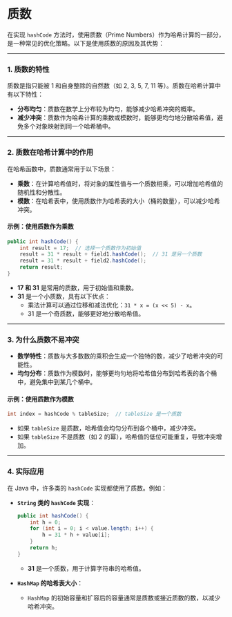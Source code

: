 # 质数
在实现 `hashCode` 方法时，使用质数（Prime Numbers）作为哈希计算的一部分，是一种常见的优化策略。以下是使用质数的原因及其优势：

---

### **1. 质数的特性**
质数是指只能被 1 和自身整除的自然数（如 2, 3, 5, 7, 11 等）。质数在哈希计算中有以下特性：
- **分布均匀**：质数在数学上分布较为均匀，能够减少哈希冲突的概率。
- **减少冲突**：质数作为哈希计算的乘数或模数时，能够更均匀地分散哈希值，避免多个对象映射到同一个哈希桶中。

---

### **2. 质数在哈希计算中的作用**
在哈希函数中，质数通常用于以下场景：
- **乘数**：在计算哈希值时，将对象的属性值与一个质数相乘，可以增加哈希值的随机性和分散性。
- **模数**：在哈希表中，使用质数作为哈希表的大小（桶的数量），可以减少哈希冲突。

#### **示例：使用质数作为乘数**
```java
public int hashCode() {
    int result = 17;  // 选择一个质数作为初始值
    result = 31 * result + field1.hashCode();  // 31 是另一个质数
    result = 31 * result + field2.hashCode();
    return result;
}
```
- **17 和 31** 是常用的质数，用于初始值和乘数。
- **31** 是一个小质数，具有以下优点：
  - 乘法计算可以通过位移和减法优化：`31 * x = (x << 5) - x`。
  - 31 是一个奇质数，能够更好地分散哈希值。

---

### **3. 为什么质数不易冲突**
- **数学特性**：质数与大多数数的乘积会生成一个独特的数，减少了哈希冲突的可能性。
- **均匀分布**：质数作为模数时，能够更均匀地将哈希值分布到哈希表的各个桶中，避免集中到某几个桶中。

#### **示例：使用质数作为模数**
```java
int index = hashCode % tableSize;  // tableSize 是一个质数
```
- 如果 `tableSize` 是质数，哈希值会均匀分布到各个桶中，减少冲突。
- 如果 `tableSize` 不是质数（如 2 的幂），哈希值的低位可能重复，导致冲突增加。

---

### **4. 实际应用**
在 Java 中，许多类的 `hashCode` 实现都使用了质数。例如：
- **`String` 类的 `hashCode` 实现**：
  ```java
  public int hashCode() {
      int h = 0;
      for (int i = 0; i < value.length; i++) {
          h = 31 * h + value[i];
      }
      return h;
  }
  ```
  - **31** 是一个质数，用于计算字符串的哈希值。

- **`HashMap` 的哈希表大小**：
  - `HashMap` 的初始容量和扩容后的容量通常是质数或接近质数的数，以减少哈希冲突。
